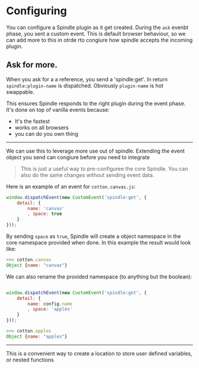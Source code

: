 # Configuring

You can configure a Spindle plugin as it get created. During the `ask` evenbt phase, you sent a custom event. This is default browser behaviour, so we can add more to this in otrde rto congiure how spindle accepts the incoming plugin.

## Ask for more.

When you ask for a a reference, you send a 'spindle:get'. In return `spindle:plugin-name` is dispatched. Obviously `plugin-name` is hot swappable.

This ensures Spindle responds to the right plugin during the event phase. It's done on top of vanilla events because:

+ It's the fastest
+ works on all browsers
+ you can do you own thing

---

We can use this to leverage more use out of spindle. Extending the event object you send can congiure before you need to integrate

> This is just a useful way to pre-configuree the core Spindle. You can also do the same changes without sending event data.

Here is an example of an event for `cotton.canvas.js`:

```javascript
window.dispatchEvent(new CustomEvent('spindle:get', {
    detail: {
        name: 'canvas'
        , space: true
    }
}));
```

By sending `space` as `true`, Spindle will create a object namespace in the core namespace provided when done. In this example the result would look like:

```javascript
>>> cotton.canvas
Object {name: "canvas"}
```


We can also rename the provided namespace (to anything but the boolean):

```javascript

window.dispatchEvent(new CustomEvent('spindle:get', {
    detail: {
        name: config.name
        , space: 'apples'
    }
}));

>>> cotton.apples
Object {name: "apples"}
```

---

This is a convenient way to create a location to store user defined variables, or nested functions

